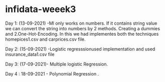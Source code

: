 # infidata-weeek3

Day 1: (13-09-2021) -Ml only works on numbers. If it contains string value we can convert the string into numbers by 2 methods. Creating a dummies and 2.One-Hot-Encoding. In this we had implementes both the techniques homepices1.csv and carprices.csv file.


Day 2: (15-09-2021) -Logistic regresssionused implementation and used insurance_data1.csv file 

Day 3: (17-09-2021)- Multiple logistic Regression.

Day 4 : 18-09-2021 -  Polynomial Regression .


